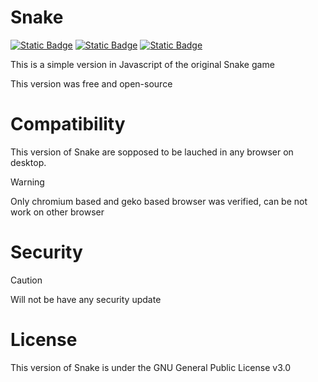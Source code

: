 <p>
  <h1>Snake</h1>
  <a href="LICENSE"><img alt="Static Badge" src="https://img.shields.io/badge/License_:-GNU%20General%20Public%20License%20v3.0-orange"></a>
  <a href="https://jimmxyz.github.io/Snake/"><img alt="Static Badge" src="https://img.shields.io/badge/Play_it_with_:-Github_Pages-green"></a>
  <a href="https://github.com/Jimmxyz/Snake/releases/tag/Release"><img alt="Static Badge" src="https://img.shields.io/badge/Download_on_:-Last%20release-blue"></a>
</p>

This is a simple version in Javascript of the original Snake game

This version was free and open-source

# Compatibility
This version of Snake are sopposed to be lauched in any browser on  desktop.
>[!WARNING]
>Only chromium based and geko based browser was verified, can be not work on other browser

# Security

>[!CAUTION]
>Will not be have any security update

# License
This version of Snake is under the GNU General Public License v3.0
